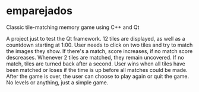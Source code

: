 # emparejados
Classic tile-matching memory game using C++ and Qt

A project just to test the Qt framework.
12 tiles are displayed, as well as a countdown starting at 1:00. User needs to click on two tiles and try to match the images they show. If there's a match, score increases, if no match score descreases.
Whenever 2 tiles are matched, they remain uncovered. If no match, tiles are turned back after a second. User wins when all tiles have been matched or loses if the time is up before all matches could be made.
After the game is over, the user can choose to play again or quit the game.
No levels or anything, just a simple game.
